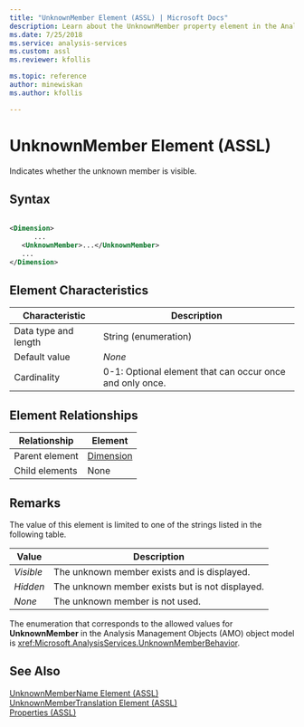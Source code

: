 ```yaml
---
title: "UnknownMember Element (ASSL) | Microsoft Docs"
description: Learn about the UnknownMember property element in the Analysis Services Scripting Language (ASSL) schema.
ms.date: 7/25/2018
ms.service: analysis-services
ms.custom: assl
ms.reviewer: kfollis

ms.topic: reference
author: minewiskan
ms.author: kfollis

---
```

# UnknownMember Element (ASSL)

  Indicates whether the unknown member is visible.  
  
## Syntax  
  
```xml  
  
<Dimension>  
      ...  
   <UnknownMember>...</UnknownMember>  
   ...  
</Dimension>  
```  
  
## Element Characteristics  
  
|Characteristic|Description|  
|--------------------|-----------------|  
|Data type and length|String (enumeration)|  
|Default value|*None*|  
|Cardinality|0-1: Optional element that can occur once and only once.|  
  
## Element Relationships  
  
|Relationship|Element|  
|------------------|-------------|  
|Parent element|[Dimension](../objects/dimension-element-assl.md)|  
|Child elements|None|  
  
## Remarks  
 The value of this element is limited to one of the strings listed in the following table.  
  
|Value|Description|  
|-----------|-----------------|  
|*Visible*|The unknown member exists and is displayed.|  
|*Hidden*|The unknown member exists but is not displayed.|  
|*None*|The unknown member is not used.|  
  
 The enumeration that corresponds to the allowed values for **UnknownMember** in the Analysis Management Objects (AMO) object model is <xref:Microsoft.AnalysisServices.UnknownMemberBehavior>.  
  
## See Also  
 [UnknownMemberName Element &#40;ASSL&#41;](unknownmembername-element-assl.md)   
 [UnknownMemberTranslation Element &#40;ASSL&#41;](../objects/unknownmembertranslation-element-assl.md)   
 [Properties &#40;ASSL&#41;](properties-assl.md)  
  
  
